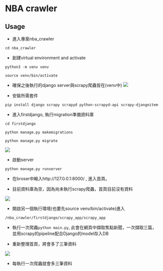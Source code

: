 # NBA crawler

## Usage
- 進入專案nba_crawler

`cd nba_crawler`

- 創建virtual environment and activate

`python3 -m venv venv`

`source venv/bin/activate`

- 確保之後執行的django server與scrapy爬蟲皆在(venv中)
![](https://i.imgur.com/XXVTrZg.png)

- 安裝所需套件

`pip install django scrapy scrapyd python-scrapyd-api scrapy-djangoitem`

- 進入firstdjango, 執行migration準備資料庫

`cd firstdjango`

`python manage.py makemigrations`

`python manage.py migrate`

![](https://i.imgur.com/Db3GJCu.png)

- 啟動server

`python manage.py runserver`

- 在broser中輸入http://127.0.0.1:8000/ , 進入首頁。

- 目前資料庫為空，因為尚未執行scrapy爬蟲，首頁目前沒有資料

![](https://i.imgur.com/BNCEvbH.png)

- 開啟另一個執行環境(也要先source venv/bin/activate)進入

`/nba_crawler/firstdjango/scrapy_app/scrapy_app`

- 執行一次爬蟲`python main.py`, 此會在網頁中擷取焦點新聞，一次擷取三篇，並用scrapy的pipeline配合Django的model存入DB

- 重新整理首頁，將會多了三筆資料

![](https://i.imgur.com/FUzTYUX.png)

- 每執行一次爬蟲就會多三筆資料



